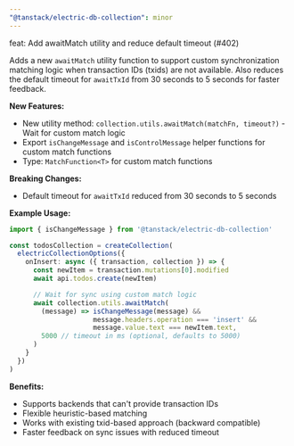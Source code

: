 ```yaml
---
"@tanstack/electric-db-collection": minor
---
```


feat: Add awaitMatch utility and reduce default timeout (#402)

Adds a new `awaitMatch` utility function to support custom synchronization matching logic when transaction IDs (txids) are not available. Also reduces the default timeout for `awaitTxId` from 30 seconds to 5 seconds for faster feedback.

**New Features:**

- New utility method: `collection.utils.awaitMatch(matchFn, timeout?)` - Wait for custom match logic
- Export `isChangeMessage` and `isControlMessage` helper functions for custom match functions
- Type: `MatchFunction<T>` for custom match functions

**Breaking Changes:**

- Default timeout for `awaitTxId` reduced from 30 seconds to 5 seconds

**Example Usage:**

```typescript
import { isChangeMessage } from '@tanstack/electric-db-collection'

const todosCollection = createCollection(
  electricCollectionOptions({
    onInsert: async ({ transaction, collection }) => {
      const newItem = transaction.mutations[0].modified
      await api.todos.create(newItem)

      // Wait for sync using custom match logic
      await collection.utils.awaitMatch(
        (message) => isChangeMessage(message) &&
                     message.headers.operation === 'insert' &&
                     message.value.text === newItem.text,
        5000 // timeout in ms (optional, defaults to 5000)
      )
    }
  })
)
```

**Benefits:**

- Supports backends that can't provide transaction IDs
- Flexible heuristic-based matching
- Works with existing txid-based approach (backward compatible)
- Faster feedback on sync issues with reduced timeout
